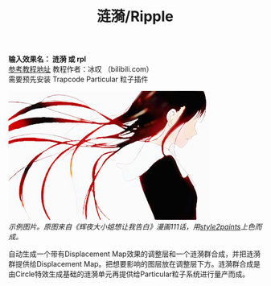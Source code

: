 ﻿---
title: 涟漪/Ripple
---

**输入效果名： 涟漪 或 rpl**  
[参考教程地址](https://www.bilibili.com/read/cv869529) 教程作者：冰叹 （bilibili.com）  
需要预先安装 Trapcode Particular 粒子插件

![](/img/ripple_demo.gif)    
_示例图片。原图来自《辉夜大小姐想让我告白》漫画111话，用[style2paints](https://github.com/lllyasviel/style2paints)上色而成。_

自动生成一个带有Displacement Map效果的调整层和一个涟漪群合成，并把涟漪群提供给Displacement
Map。把想要影响的图层放在调整层下方。涟漪群合成是由Circle特效生成基础的涟漪单元再提供给Particular粒子系统进行量产而成。
